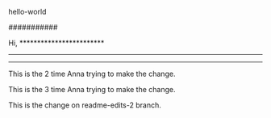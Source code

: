 hello-world

###########


Hi, ************************
************************
************************


This is the 2 time Anna trying to make the change.

This is the 3 time Anna trying to make the change. 

This is the change on readme-edits-2 branch. 
